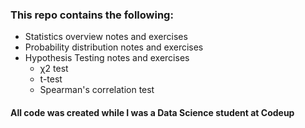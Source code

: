 ### This repo contains the following:
- Statistics overview notes and exercises
- Probability distribution notes and exercises
- Hypothesis Testing notes and exercises
  - χ2 test
  - t-test
  - Spearman's correlation test

#### All code was created while I was a Data Science student at Codeup 


